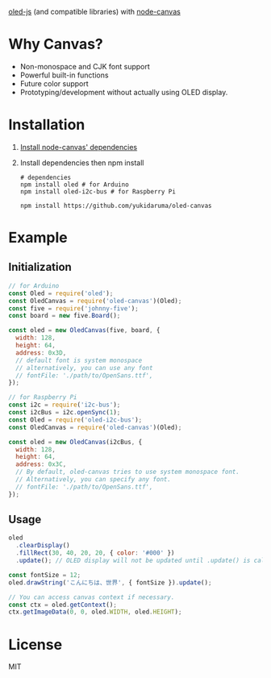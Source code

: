 [oled-js](https://github.com/noopkat/oled-js) (and compatible libraries) with [node-canvas](https://github.com/Automattic/node-canvas)

# Why Canvas?
- Non-monospace and CJK font support
- Powerful built-in functions
- Future color support
- Prototyping/development without actually using OLED display.

# Installation
1. [Install node-canvas' dependencies](https://github.com/Automattic/node-canvas#installation)
2. Install dependencies then npm install

   ```
   # dependencies
   npm install oled # for Arduino
   npm install oled-i2c-bus # for Raspberry Pi

   npm install https://github.com/yukidaruma/oled-canvas
   ```

# Example
## Initialization
```javascript
// for Arduino
const Oled = require('oled');
const OledCanvas = require('oled-canvas')(Oled);
const five = require('johnny-five');
const board = new five.Board();

const oled = new OledCanvas(five, board, {
  width: 128,
  height: 64,
  address: 0x3D,
  // default font is system monospace
  // alternatively, you can use any font
  // fontFile: './path/to/OpenSans.ttf',
});

// for Raspberry Pi
const i2c = require('i2c-bus');
const i2cBus = i2c.openSync(1);
const Oled = require('oled-i2c-bus');
const OledCanvas = require('oled-canvas')(Oled);

const oled = new OledCanvas(i2cBus, {
  width: 128,
  height: 64,
  address: 0x3C,
  // By default, oled-canvas tries to use system monospace font.
  // Alternatively, you can specify any font.
  // fontFile: './path/to/OpenSans.ttf',
});
```

## Usage
```javascript
oled
  .clearDisplay()
  .fillRect(30, 40, 20, 20, { color: '#000' })
  .update(); // OLED display will not be updated until .update() is called

const fontSize = 12;
oled.drawString('こんにちは、世界', { fontSize }).update();

// You can access canvas context if necessary.
const ctx = oled.getContext();
ctx.getImageData(0, 0, oled.WIDTH, oled.HEIGHT);
```

# License
MIT
